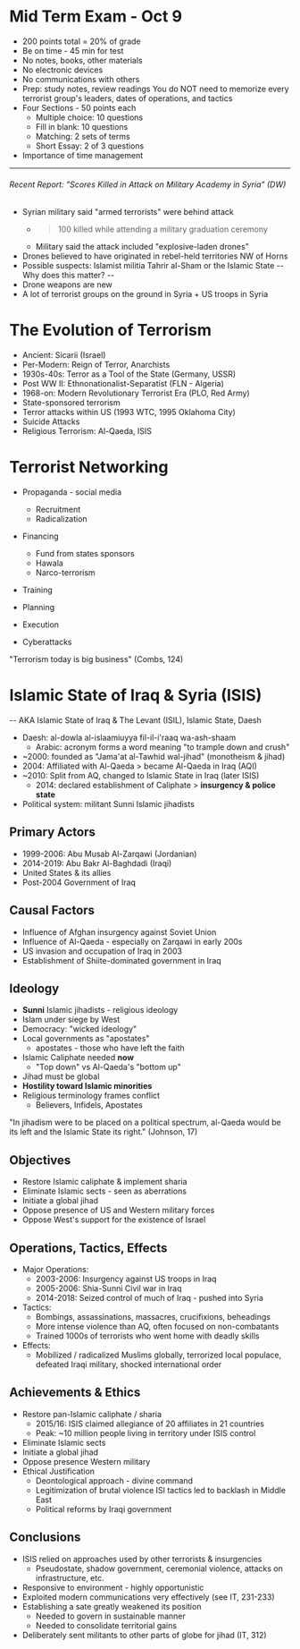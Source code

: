 # Mid Term Exam - Oct 9
- 200 points total = 20% of grade
- Be on time - 45 min for test
- No notes, books, other materials
- No electronic devices
- No communications with others
- Prep: study notes, review readings
You do NOT need to memorize every terrorist group's leaders, dates of operations, and tactics
- Four Sections - 50 points each
	- Multiple choice: 10 questions
	- Fill in blank: 10 questions
	- Matching: 2 sets of terms
	- Short Essay: 2 of 3 questions
- Importance of time management
-- --
###### Recent Report: "Scores Killed in Attack on Military Academy in Syria" (DW)
- Syrian military said "armed terrorists" were behind attack
	- >100 killed while attending a military graduation ceremony
	- Military said the attack included "explosive-laden drones"
- Drones believed to have originated in rebel-held territories NW of Horns
- Possible suspects: Islamist militia Tahrir al-Sham or the Islamic State
-- Why does this matter? --
- Drone weapons are new
- A lot of terrorist groups on the ground in Syria + US troops in Syria

# The Evolution of Terrorism
- Ancient: Sicarii (Israel)
- Per-Modern: Reign of Terror, Anarchists
- 1930s-40s: Terror as a Tool of the State (Germany, USSR)
- Post WW II: Ethnonationalist-Separatist (FLN - Algeria)
- 1968-on: Modern Revolutionary Terrorist Era (PLO, Red Army)
- State-sponsored terrorism
- Terror attacks within US (1993 WTC, 1995 Oklahoma City)
- Suicide Attacks
- Religious Terrorism: Al-Qaeda, ISIS

# Terrorist Networking
- Propaganda - social media
	- Recruitment
	- Radicalization
- Financing
	- Fund from states sponsors
	- Hawala
	- Narco-terrorism

- Training
- Planning
- Execution
- Cyberattacks

"Terrorism today is big business" (Combs, 124)

# Islamic State of Iraq & Syria (ISIS)
-- AKA Islamic State of Iraq & The Levant (ISIL), Islamic State, Daesh
- Daesh: al-dowla al-islaamiuyya fil-il-i'raaq wa-ash-shaam
	- Arabic: acronym forms a word meaning "to trample down and crush"
- ~2000: founded as "Jama'at al-Tawhid wal-jihad" (monotheism & jihad)
- 2004: Affiliated with Al-Qaeda > became Al-Qaeda in Iraq (AQI)
- ~2010: Split from AQ, changed to Islamic State in Iraq (later ISIS)
	- 2014: declared establishment of Caliphate > **insurgency & police state**
- Political system: militant Sunni Islamic jihadists

## Primary Actors
- 1999-2006: Abu Musab Al-Zarqawi (Jordanian)
- 2014-2019: Abu Bakr Al-Baghdadi (Iraqi)
- United States & its allies
- Post-2004 Government of Iraq

## Causal Factors
- Influence of Afghan insurgency against Soviet Union
- Influence of Al-Qaeda - especially on Zarqawi in early 200s
- US invasion and occupation of Iraq in 2003
- Establishment of Shiite-dominated government in Iraq

## Ideology
- **Sunni** Islamic jihadists - religious ideology
- Islam under siege by West
- Democracy: "wicked ideology"
- Local governments as "apostates"
	- apostates - those who have left the faith
- Islamic Caliphate needed **now**
	- "Top down" vs Al-Qaeda's "bottom up"
- Jihad must be global
- **Hostility toward Islamic minorities**
- Religious terminology frames conflict
	- Believers, Infidels, Apostates

"In jihadism were to be placed on a political spectrum, al-Qaeda would be its left and the Islamic State its right." (Johnson, 17)

## Objectives
- Restore Islamic caliphate & implement sharia
- Eliminate Islamic sects - seen as aberrations
- Initiate a global jihad
- Oppose presence of US and Western military forces
- Oppose West's support for the existence of Israel

## Operations, Tactics, Effects
- Major Operations:
	- 2003-2006: Insurgency against US troops in Iraq
	- 2005-2006: Shia-Sunni Civil war in Iraq
	- 2014-2018: Seized control of much of Iraq - pushed into Syria
- Tactics:
	- Bombings, assassinations, massacres, crucifixions, beheadings
	- More intense violence than AQ, often focused on non-combatants
	- Trained 1000s of terrorists who went home with deadly skills
- Effects:
	- Mobilized / radicalized Muslims globally, terrorized local populace, defeated Iraqi military, shocked international order

## Achievements & Ethics
- Restore pan-Islamic caliphate / sharia
	- 2015/16: ISIS claimed allegiance of 20 affiliates in 21 countries
	- Peak: ~10 million people living in territory under ISIS control
- Eliminate Islamic sects
- Initiate a global jihad
- Oppose presence Western military
- Ethical Justification
	- Deontological approach - divine command
	- Legitimization of brutal violence ISI tactics led to backlash in Middle East
	- Political reforms by Iraqi government

## Conclusions
- ISIS relied on approaches used by other terrorists & insurgencies
	- Pseudostate, shadow government, ceremonial violence, attacks on infrastructure, etc.
- Responsive to environment - highly opportunistic
- Exploited modern communications very effectively (see IT, 231-233)
- Establishing a sate greatly weakened its position
	- Needed to govern in sustainable manner
	- Needed to consolidate territorial gains
- Deliberately sent militants to other parts of globe for jihad (IT, 312)